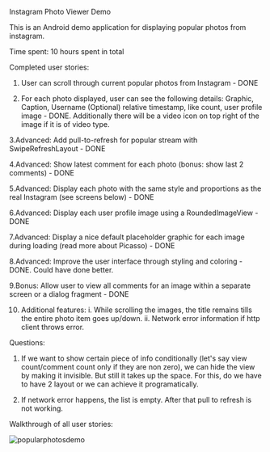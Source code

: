 Instagram Photo Viewer Demo

This is an Android demo application for displaying popular photos from instagram.

Time spent: 10 hours spent in total

Completed user stories:
1. User can scroll through current popular photos from Instagram - DONE

2. For each photo displayed, user can see the following details:
  Graphic, Caption, Username
  (Optional) relative timestamp, like count, user profile image - DONE. Additionally there will be a video icon on top right of the image if it is of video type.

3.Advanced: Add pull-to-refresh for popular stream with SwipeRefreshLayout - DONE

4.Advanced: Show latest comment for each photo (bonus: show last 2 comments) - DONE

5.Advanced: Display each photo with the same style and proportions as the real Instagram (see screens below) - DONE

6.Advanced: Display each user profile image using a RoundedImageView - DONE

7.Advanced: Display a nice default placeholder graphic for each image during loading (read more about Picasso) - DONE

8.Advanced: Improve the user interface through styling and coloring  - DONE. Could have done better.

9.Bonus: Allow user to view all comments for an image within a separate screen or a dialog fragment - DONE

10. Additional features:
    i. While scrolling the images, the title remains tills the entire photo item goes up/down.
    ii. Network error information if http client throws error.
    
Questions:

1. If we want to show certain piece of info conditionally (let's say view count/comment count only if they are non zero), we can hide the view by making it invisible. But still it takes up the space. For this, do we have to have 2 layout or we can achieve it programatically.

2. If network error happens, the list is empty. After that pull to refresh is not working. 

Walkthrough of all user stories:

![popularphotosdemo](https://cloud.githubusercontent.com/assets/2020366/6093076/0072eb6e-af20-11e4-9948-056926c3f5d2.gif)
